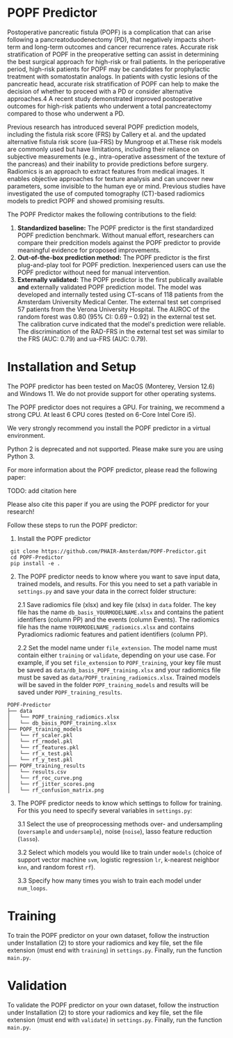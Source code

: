 # POPF Predictor
Postoperative pancreatic fistula (POPF) is a complication that can arise following a pancreatoduodenectomy (PD), that negatively impacts short-term and long-term outcomes and cancer recurrence rates. Accurate risk stratification of POPF in the preoperative setting can assist in determining the best surgical approach for high-risk or frail patients. In the perioperative period, high-risk patients for POPF may be candidates for prophylactic treatment with somatostatin analogs. In patients with cystic lesions of the pancreatic head, accurate risk stratification of POPF can help to make the decision of whether to proceed with a PD or consider alternative approaches.4 A recent study demonstrated improved postoperative outcomes for high-risk patients who underwent a total pancreatectomy compared to those who underwent a PD.

Previous research has introduced several POPF prediction models, including the fistula risk score (FRS) by Callery et al. and the updated alternative fistula risk score (ua-FRS) by Mungroop et al.These risk models are commonly used but have limitations, including their reliance on subjective measurements (e.g., intra-operative assessment of the texture of the pancreas) and their inability to provide predictions before surgery.
Radiomics is an approach to extract features from medical images. It enables objective approaches for texture analysis and can uncover new parameters, some invisible to the human eye or mind.  Previous studies have investigated the use of computed tomography (CT)-based radiomics models to predict POPF and showed promising results. 

The POPF Predictor makes the following contributions to the field:
  1. **Standardized baseline:** The POPF predictor is the first standardized POPF prediction benchmark. Without manual effort, researchers can compare their predcition models against the POPF predictor to provide meaningful evidence for proposed improvements.
  2. **Out-of-the-box prediction method:** The POPF predictor is the first plug-and-play tool for POPF prediction. Inexperienced users can use the POPF predictor without need for manual intervention.
  3. **Externally validated:** The POPF predictor is the first publically available **and** externally validated POPF prediction model. The model was developed and internally tested using CT-scans of 118 patients from the Amsterdam University Medical Center. The external test set comprised 57 patients from the Verona University Hospital. The AUROC of the random forest was 0.80 (95% CI: 0.69 – 0.92) in the external test set. The calibration curve indicated that the model's prediction were reliable. The discrimination of the RAD-FRS in the external test set was similar to the FRS (AUC: 0.79) and ua-FRS (AUC: 0.79). 

# Installation and Setup


The POPF predictor has been tested on MacOS (Monterey, Version 12.6) and Windows 11. We do not provide support for other operating systems.

The POPF predictor does not requires a GPU. For training, we recommend a strong CPU. At least 6 CPU cores (tested on 6-Core Intel Core i5).

We very strongly recommend you install the POPF predictor in a virtual environment. 

Python 2 is deprecated and not supported. Please make sure you are using Python 3.

For more information about the POPF predictor, please read the following paper:

TODO: add citation here

Please also cite this paper if you are using the POPF predictor for your research!

Follow these steps to run the POPF predictor:

1. Install the POPF predictor
```
 git clone https://github.com/PHAIR-Amsterdam/POPF-Predictor.git
 cd POPF-Predictor
 pip install -e .
```
2. The POPF predictor needs to know where you want to save input data, trained models, and results. For this you need to set a path variable in ```settings.py``` and save your data in the correct folder structure:

    2.1 Save radiomics file (xlsx) and key file (xlsx) in ```data``` folder. The key file has the name ```db_basis_YOURMODELNAME.xlsx``` and contains the patient identifiers (column PP) and the events (column Events). The radiomics file has the name ```YOURMODELNAME_radiomics.xlsx``` and contains Pyradiomics radiomic features and patient identifiers (column PP). 
    
    2.2 Set the model name under ```file_extension```. The model name must contain either ```training``` or ```validate```, depending on your use case. For example, if you set ```file_extension``` to ```POPF_training```, your key file must be saved as ```data/db_basis_POPF_training.xlsx``` and your radiomics file must be saved as ```data/POPF_training_radiomics.xlsx```. Trained models will be saved in the folder ```POPF_training_models``` and results will be saved under ```POPF_training_results```.

```
POPF-Predictor
├── data
│   └── POPF_training_radiomics.xlsx
│   └── db_basis_POPF_training.xlsx
├── POPF_training_models
│   └── rf_scaler.pkl
│   └── rf_rmodel.pkl
│   └── rf_features.pkl
│   └── rf_x_test.pkl
│   └── rf_y_test.pkl
├── POPF_training_results
│   └── results.csv
│   └── rf_roc_curve.png
│   └── rf_jitter_scores.png
│   └── rf_confusion_matrix.png 
```

3. The POPF predictor needs to know which settings to follow for training. For this you need to specify several variables in ```settings.py```:
 
   3.1 Select the use of preoprocessing methods over- and undersampling (```oversample``` and ```undersample```), noise (```noise```), lasso feature reduction (```lasso```). 
  
   3.2 Select which models you would like to train under ```models``` (choice of support vector machine ```svm```, logistic regression ```lr```, k-nearest neighbor ```knn```, and random forest ```rf```).
  
   3.3 Specify how many times you wish to train each model under ```num_loops```. 
   
   
# Training
 
To train the POPF predictor on your own dataset, follow the instruction under Installation (2) to store your radiomics and key file, set the file extension (must end with ```training```) in ```settings.py```. Finally, run the function ```main.py```.


# Validation
 
To validate the POPF predictor on your own dataset, follow the instruction under Installation (2) to store your radiomics and key file, set the file extension (must end with ```validate```) in ```settings.py```. Finally, run the function ```main.py```.

